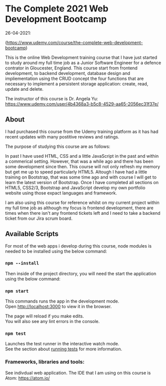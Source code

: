 # The Complete 2021 Web Development Bootcamp

26-04-2021:

(https://www.udemy.com/course/the-complete-web-development-bootcamp)

This is the online Web Development training course that I have just started to study around my full time job as a Junior Software Engineer for a defence contrator in Gloucester, England. This course start from frontend development, to backend development, database design and impliementation using the CRUD concept the four functions that are necessary to implement a persistent storage application: create, read, update and delete.

The instructor of this course is Dr. Angela Yu: https://www.udemy.com/user/4b4368a3-b5c8-4529-aa65-2056ec31f37e/

## About

I had purchased this course from the Udemy training platform as it has had recent updates with many postitive reviews and ratings.

The purpose of studying this course are as follows:

In past I have used HTML, CSS and a little JavaScript in the past and within a commerical setting. However, that was a while ago and there has been some development since then. This course will not only refresh my memory but get me up to speed particularly HTML5. Altough I have had a little training on Bootstrap, that was some time ago and with course I will get to learn the latest version of Bootstrap. Once I have completed all sections on HTML5, CSS2/3, Bootstrap and JavaScript develop my own portfolio website using those expact languages and framework.

I am also using this course for reference whilst on my current project within my full time job as although my focus is frontend development, there are times when there isn't any frontend tickets left and I need to take a backend ticket from our Jira scrum board.




## Available Scripts

For most of the web apps i develop during this course, node modules is needed to be installed using the below command:

### `npm --install`

Then inside of the project directory, you will need the start the application using the below command:

### `npm start`

This commands runs the app in the development mode.\
Open [http://localhost:3000](http://localhost:3000) to view it in the browser.

The page will reload if you make edits.\
You will also see any lint errors in the console.

### `npm test`

Launches the test runner in the interactive watch mode.\
See the section about [running tests](https://facebook.github.io/create-react-app/docs/running-tests) for more information.

### Frameworks, libraries and tools:

See indivdual web application. The IDE that I am using on this course is Atom: https://atom.io/




